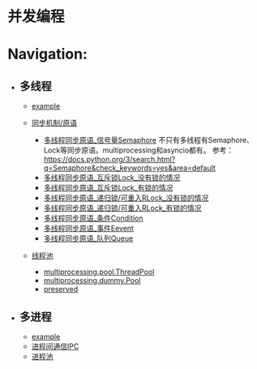 # 并发编程

# Navigation:
- ## 多线程
  - [example](./multithreading/example/)
  - [同步机制/原语](./multithreading/synchronization_primitives/)
    - [多线程同步原语_信号量Semaphore](./multithreading/synchronization_primitives/semaphore.py)
    不只有多线程有Semaphore、Lock等同步原语。multiprocessing和asyncio都有。
    参考：https://docs.python.org/3/search.html?q=Semaphore&check_keywords=yes&area=default
    - [多线程同步原语_互斥锁Lock_没有锁的情况](./multithreading/synchronization_primitives/no_lock.py)
    - [多线程同步原语_互斥锁Lock_有锁的情况](./multithreading/synchronization_primitives/lock.py)
    - [多线程同步原语_递归锁/可重入RLock_没有锁的情况](./multithreading/synchronization_primitives/no_rlock.py)
    - [多线程同步原语_递归锁/可重入RLock_有锁的情况](./multithreading/synchronization_primitives/rlock.py)
    - [多线程同步原语_条件Condition](./multithreading/synchronization_primitives/condition.py)
    - [多线程同步原语_事件Eevent](./multithreading/synchronization_primitives/event.py)
    - [多线程同步原语_队列Queue](./multithreading/synchronization_primitives/queue.py)
    
   - [线程池](./multithreading/thread_pool/)
     - [multiprocessing.pool.ThreadPool](./multithreading/thread_pool/v1.py)
     - [multiprocessing.dummy.Pool](./multithreading/thread_pool/v2.py)
     - [preserved](./multithreading/thread_pool/v3.py)
  
- ## 多进程
  - [example](./multiprocessing/example/)
  - [进程间通信IPC](./multiprocessing/IPC/)
  - [进程池](./multiprocessing/process_pool/)